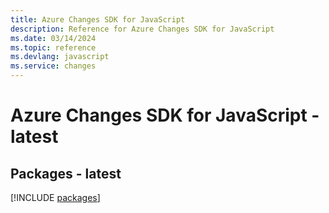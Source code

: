 ```yaml
---
title: Azure Changes SDK for JavaScript
description: Reference for Azure Changes SDK for JavaScript
ms.date: 03/14/2024
ms.topic: reference
ms.devlang: javascript
ms.service: changes
---
```

# Azure Changes SDK for JavaScript - latest
## Packages - latest
[!INCLUDE [packages](changes-index.md)]